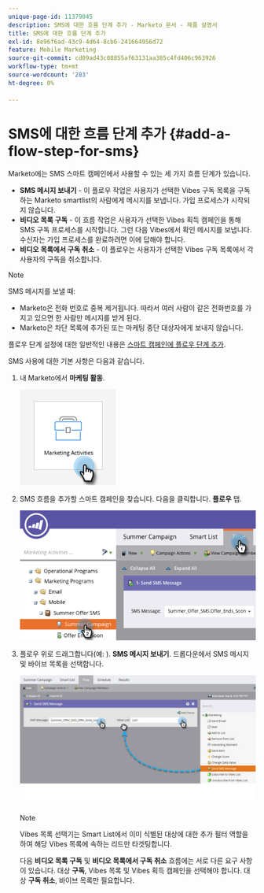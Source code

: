 ```yaml
---
unique-page-id: 11379045
description: SMS에 대한 흐름 단계 추가 - Marketo 문서 - 제품 설명서
title: SMS에 대한 흐름 단계 추가
exl-id: 8e96f6ad-43c9-4d64-8cb6-241664956d72
feature: Mobile Marketing
source-git-commit: cd09ad43c08855af63131aa385c4fd406c963926
workflow-type: tm+mt
source-wordcount: '283'
ht-degree: 0%

---
```


# SMS에 대한 흐름 단계 추가 {#add-a-flow-step-for-sms}

Marketo에는 SMS 스마트 캠페인에서 사용할 수 있는 세 가지 흐름 단계가 있습니다.

* **SMS 메시지 보내기** - 이 플로우 작업은 사용자가 선택한 Vibes 구독 목록을 구독하는 Marketo smartlist의 사람에게 메시지를 보냅니다. 가입 프로세스가 시작되지 않습니다.
* **비디오 목록 구독** - 이 흐름 작업은 사용자가 선택한 Vibes 획득 캠페인을 통해 SMS 구독 프로세스를 시작합니다. 그런 다음 Vibes에서 확인 메시지를 보냅니다. 수신자는 가입 프로세스를 완료하려면 이에 답해야 합니다.
* **비디오 목록에서 구독 취소** - 이 플로우는 사용자가 선택한 Vibes 구독 목록에서 각 사용자의 구독을 취소합니다.

>[!NOTE]
>
>SMS 메시지를 보낼 때:
>
>* Marketo은 전화 번호로 중복 제거됩니다. 따라서 여러 사람이 같은 전화번호를 가지고 있으면 한 사람만 메시지를 받게 된다.
>* Marketo은 차단 목록에 추가된 또는 마케팅 중단 대상자에게 보내지 않습니다.

플로우 단계 설정에 대한 일반적인 내용은 [스마트 캠페인에 플로우 단계 추가](/help/marketo/product-docs/core-marketo-concepts/smart-campaigns/flow-actions/add-a-flow-step-to-a-smart-campaign.md).

SMS 사용에 대한 기본 사항은 다음과 같습니다.

1. 내 Marketo에서 **마케팅 활동**.

   ![](assets/add-a-flow-step-for-sms-1.png)

1. SMS 흐름을 추가할 스마트 캠페인을 찾습니다. 다음을 클릭합니다. **플로우** 탭.

   ![](assets/image2016-7-28-11-3a43-3a41.png)

1. 플로우 위로 드래그합니다(예: ). **SMS 메시지 보내기**. 드롭다운에서 SMS 메시지 및 바이브 목록을 선택합니다.

   ![](assets/send-sms-message-hands.jpg)

   >[!NOTE]
   >
   >Vibes 목록 선택기는 Smart List에서 이미 식별된 대상에 대한 추가 필터 역할을 하여 해당 Vibes 목록에 속하는 리드만 타겟팅합니다.
   >
   >다음 **비디오 목록 구독** 및 **비디오 목록에서 구독 취소** 흐름에는 서로 다른 요구 사항이 있습니다. 대상 **구독**, Vibes 목록 및 Vibes 획득 캠페인을 선택해야 합니다. 대상 **구독 취소**, 바이브 목록만 필요합니다.
